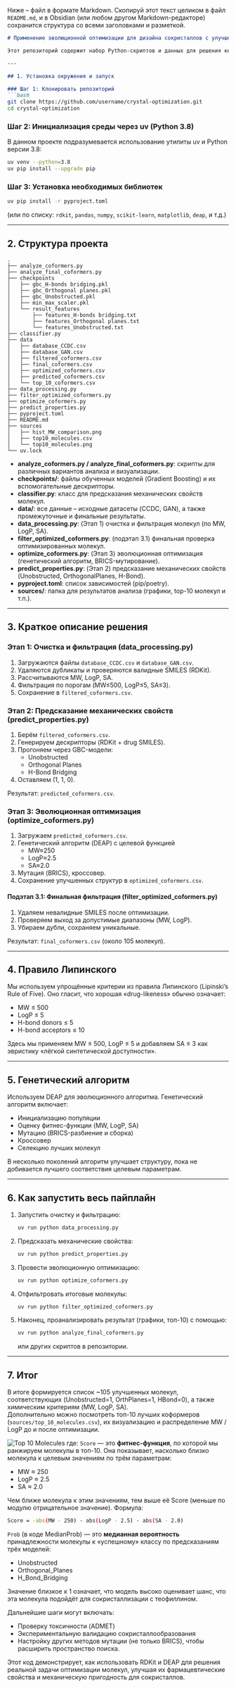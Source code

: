 Ниже – файл в формате Markdown. Скопируй этот текст целиком в файл `README.md`, и в Obsidian (или любом другом Markdown-редакторе) сохранится структура со всеми заголовками и разметкой.

```markdown
# Применение эволюционной оптимизации для дизайна сокристаллов с улучшенными свойствами таблетируемости

Этот репозиторий содержит набор Python-скриптов и данных для решения кейса: поиск и оптимизация коформеров для сокристаллов теофиллина, с упором на улучшение механических свойств (таблетируемость, стабильность, растворимость).

---

## 1. Установка окружения и запуск

### Шаг 1: Клонировать репозиторий
```bash
git clone https://github.com/username/crystal-optimization.git
cd crystal-optimization
```

### Шаг 2: Инициализация среды через uv (Python 3.8)
В данном проекте подразумевается использование утилиты uv и Python версии 3.8:
```bash
uv venv --python=3.8
uv pip install --upgrade pip
```

### Шаг 3: Установка необходимых библиотек
```bash
uv pip install -r pyproject.toml
```
(или по списку: `rdkit`, `pandas`, `numpy`, `scikit-learn`, `matplotlib`, `deap`, и т.д.)

---

## 2. Структура проекта

```text
.
├── analyze_coformers.py
├── analyze_final_coformers.py
├── checkpoints
│   ├── gbc_H-bonds bridging.pkl
│   ├── gbc_Orthogonal planes.pkl
│   ├── gbc_Unobstructed.pkl
│   ├── min_max_scaler.pkl
│   └── result_features
│       ├── features_H-bonds bridging.txt
│       ├── features_Orthogonal planes.txt
│       └── features_Unobstructed.txt
├── classifier.py
├── data
│   ├── database_CCDC.csv
│   ├── database_GAN.csv
│   ├── filtered_coformers.csv
│   ├── final_coformers.csv
│   ├── optimized_coformers.csv
│   ├── predicted_coformers.csv
│   └── top_10_coformers.csv
├── data_processing.py
├── filter_optimized_coformers.py
├── optimize_coformers.py
├── predict_properties.py
├── pyproject.toml
├── README.md
├── sources
│   ├── hist_MW_comparison.png
│   ├── top10_molecules.csv
│   └── top10_molecules.png
└── uv.lock
```

- **analyze_coformers.py / analyze_final_coformers.py**: скрипты для различных вариантов анализа и визуализации.
- **checkpoints/**: файлы обученных моделей (Gradient Boosting) и их вспомогательные дескрипторы.
- **classifier.py**: класс для предсказания механических свойств молекул.
- **data/**: все данные – исходные датасеты (CCDC, GAN), а также промежуточные и финальные результаты.
- **data_processing.py**: (Этап 1) очистка и фильтрация молекул (по MW, LogP, SA).
- **filter_optimized_coformers.py**: (подэтап 3.1) финальная проверка оптимизированных молекул.
- **optimize_coformers.py**: (Этап 3) эволюционная оптимизация (генетический алгоритм, BRICS-мутирование).
- **predict_properties.py**: (Этап 2) предсказание механических свойств (Unobstructed, OrthogonalPlanes, H-Bond).
- **pyproject.toml**: список зависимостей (pip/poetry).
- **sources/**: папка для результатов анализа (графики, top-10 молекул и т.п.).

---

## 3. Краткое описание решения

### Этап 1: Очистка и фильтрация (data_processing.py)
1. Загружаются файлы `database_CCDC.csv` и `database_GAN.csv`.
2. Удаляются дубликаты и проверяются валидные SMILES (RDKit).
3. Рассчитываются MW, LogP, SA.
4. Фильтрация по порогам (MW≤500, LogP≤5, SA≤3).
5. Сохранение в `filtered_coformers.csv`.

### Этап 2: Предсказание механических свойств (predict_properties.py)
1. Берём `filtered_coformers.csv`.
2. Генерируем дескрипторы (RDKit + drug SMILES).
3. Прогоняем через GBC-модели:
   - Unobstructed
   - Orthogonal Planes
   - H-Bond Bridging
4. Оставляем (1, 1, 0).

Результат: `predicted_coformers.csv`.

### Этап 3: Эволюционная оптимизация (optimize_coformers.py)
1. Загружаем `predicted_coformers.csv`.
2. Генетический алгоритм (DEAP) с целевой функцией
   - MW≈250
   - LogP≈2.5
   - SA≈2.0
3. Мутация (BRICS), кроссовер.
4. Сохранение улучшенных структур в `optimized_coformers.csv`.

#### Подэтап 3.1: Финальная фильтрация (filter_optimized_coformers.py)
1. Удаляем невалидные SMILES после оптимизации.
2. Проверяем выход за допустимые диапазоны (MW, LogP).
3. Убираем дубли, сохраняем уникальные.

Результат: `final_coformers.csv` (около 105 молекул).

---

## 4. Правило Липинского

Мы используем упрощённые критерии из правила Липинского (Lipinski’s Rule of Five). Оно гласит, что хорошая «drug-likeness» обычно означает:
- MW ≤ 500
- LogP ≤ 5
- H-bond donors ≤ 5
- H-bond acceptors ≤ 10

Здесь мы применяем MW ≤ 500, LogP ≤ 5 и добавляем SA ≤ 3 как эвристику «лёгкой синтетической доступности».

---

## 5. Генетический алгоритм

Используем DEAP для эволюционного алгоритма. Генетический алгоритм включает:
- Инициализацию популяции
- Оценку фитнес-функции (MW, LogP, SA)
- Мутацию (BRICS-разбиение и сборка)
- Кроссовер
- Селекцию лучших молекул

В несколько поколений алгоритм улучшает структуру, пока не добивается лучшего соответствия целевым параметрам.

---

## 6. Как запустить весь пайплайн

1. Запустить очистку и фильтрацию:
   ```bash
   uv run python data_processing.py
   ```
2. Предсказать механические свойства:
   ```bash
   uv run python predict_properties.py
   ```
3. Провести эволюционную оптимизацию:
   ```bash
   uv run python optimize_coformers.py
   ```
4. Отфильтровать итоговые молекулы:
   ```bash
   uv run python filter_optimized_coformers.py
   ```
5. Наконец, проанализировать результат (графики, топ-10) с помощью:
   ```bash
   uv run python analyze_final_coformers.py
   ```
   или других скриптов в репозитории.

---

## 7. Итог

В итоге формируется список ~105 улучшенных молекул, соответствующих (Unobstructed=1, OrthPlanes=1, HBond=0), а также химическим критериям (MW, LogP, SA).  
Дополнительно можно посмотреть топ-10 лучших коформеров (`sources/top_10_molecules.csv`), их визуализацию и распределение MW / LogP до и после оптимизации.

![Top 10 Molecules](sources/top10_molecules.png)
где:
```Score``` — это **фитнес-функция**, по которой мы ранжируем молекулы в топ-10.
Она показывает, насколько близко молекула к целевым значениям по трём параметрам:
- MW ≈ 250
- LogP ≈ 2.5
- SA ≈ 2.0

Чем ближе молекула к этим значениям, тем выше её Score (меньше по модулю отрицательное значение).
Формула:

```bash
Score = -abs(MW - 250) - abs(LogP - 2.5) - abs(SA - 2.0)
```

```Prob``` (в коде MedianProb) — это **медианная вероятность** принадлежности молекулы к «успешному» классу по предсказаниям трёх моделей:
- Unobstructed
- Orthogonal_Planes
- H_Bond_Bridging

Значение близкое к 1 означает, что модель высоко оценивает шанс, что эта молекула подойдёт для сокристаллизации с теофиллином.


Дальнейшие шаги могут включать:
- Проверку токсичности (ADMET)
- Экспериментальную валидацию сокристаллообразования
- Настройку других методов мутации (не только BRICS), чтобы расширить пространство поиска.

Этот код демонстрирует, как использовать RDKit и DEAP для решения реальной задачи оптимизации молекул, улучшая их фармацевтические свойства и механическую пригодность для сокристаллов.
```